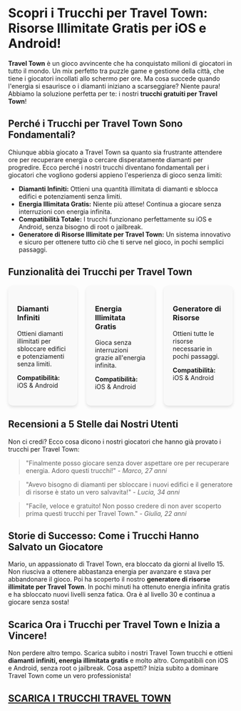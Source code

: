 <!-- Articolo SEO - Trucchi per Travel Town -->
<h1>Scopri i Trucchi per Travel Town: Risorse Illimitate Gratis per iOS e Android!</h1>

<p><strong>Travel Town</strong> è un gioco avvincente che ha conquistato milioni di giocatori in tutto il mondo. Un mix perfetto tra puzzle game e gestione della città, che tiene i giocatori incollati allo schermo per ore. Ma cosa succede quando l'energia si esaurisce o i diamanti iniziano a scarseggiare? Niente paura! Abbiamo la soluzione perfetta per te: i nostri <strong>trucchi gratuiti per Travel Town</strong>!</p>

<h2>Perché i Trucchi per Travel Town Sono Fondamentali?</h2>
<p>Chiunque abbia giocato a Travel Town sa quanto sia frustrante attendere ore per recuperare energia o cercare disperatamente diamanti per progredire. Ecco perché i nostri trucchi diventano fondamentali per i giocatori che vogliono godersi appieno l'esperienza di gioco senza limiti:</p>
<ul>
    <li><strong>Diamanti Infiniti:</strong> Ottieni una quantità illimitata di diamanti e sblocca edifici e potenziamenti senza limiti.</li>
    <li><strong>Energia Illimitata Gratis:</strong> Niente più attese! Continua a giocare senza interruzioni con energia infinita.</li>
    <li><strong>Compatibilità Totale:</strong> I trucchi funzionano perfettamente su iOS e Android, senza bisogno di root o jailbreak.</li>
    <li><strong>Generatore di Risorse Illimitate per Travel Town:</strong> Un sistema innovativo e sicuro per ottenere tutto ciò che ti serve nel gioco, in pochi semplici passaggi.</li>
</ul>

<h2>Funzionalità dei Trucchi per Travel Town</h2>
<div class="card-container" style="display: flex; gap: 20px; flex-wrap: wrap;">
    <div class="card" style="flex: 1; padding: 20px; background-color: #f9f9f9; border-radius: 10px; box-shadow: 0px 4px 6px rgba(0, 0, 0, 0.1);">
        <h3>Diamanti Infiniti</h3>
        <p>Ottieni diamanti illimitati per sbloccare edifici e potenziamenti senza limiti.</p>
        <p><strong>Compatibilità:</strong> iOS & Android</p>
    </div>
    <div class="card" style="flex: 1; padding: 20px; background-color: #f9f9f9; border-radius: 10px; box-shadow: 0px 4px 6px rgba(0, 0, 0, 0.1);">
        <h3>Energia Illimitata Gratis</h3>
        <p>Gioca senza interruzioni grazie all'energia infinita.</p>
        <p><strong>Compatibilità:</strong> iOS & Android</p>
    </div>
    <div class="card" style="flex: 1; padding: 20px; background-color: #f9f9f9; border-radius: 10px; box-shadow: 0px 4px 6px rgba(0, 0, 0, 0.1);">
        <h3>Generatore di Risorse</h3>
        <p>Ottieni tutte le risorse necessarie in pochi passaggi.</p>
        <p><strong>Compatibilità:</strong> iOS & Android</p>
    </div>
</div>

<h2>Recensioni a 5 Stelle dai Nostri Utenti</h2>
<p>Non ci credi? Ecco cosa dicono i nostri giocatori che hanno già provato i trucchi per Travel Town:</p>
<blockquote>"Finalmente posso giocare senza dover aspettare ore per recuperare energia. Adoro questi trucchi!" - <em>Marco, 27 anni</em></blockquote>
<blockquote>"Avevo bisogno di diamanti per sbloccare i nuovi edifici e il generatore di risorse è stato un vero salvavita!" - <em>Lucia, 34 anni</em></blockquote>
<blockquote>"Facile, veloce e gratuito! Non posso credere di non aver scoperto prima questi trucchi per Travel Town." - <em>Giulia, 22 anni</em></blockquote>

<h2>Storie di Successo: Come i Trucchi Hanno Salvato un Giocatore</h2>
<p>Mario, un appassionato di Travel Town, era bloccato da giorni al livello 15. Non riusciva a ottenere abbastanza energia per avanzare e stava per abbandonare il gioco. Poi ha scoperto il nostro <strong>generatore di risorse illimitate per Travel Town</strong>. In pochi minuti ha ottenuto energia infinita gratis e ha sbloccato nuovi livelli senza fatica. Ora è al livello 30 e continua a giocare senza sosta!</p>

<h2>Scarica Ora i Trucchi per Travel Town e Inizia a Vincere!</h2>
<p>Non perdere altro tempo. Scarica subito i nostri Travel Town trucchi e ottieni <strong>diamanti infiniti, energia illimitata gratis</strong> e molto altro. Compatibili con iOS e Android, senza root o jailbreak. Cosa aspetti? Inizia subito a dominare Travel Town come un vero professionista!</p>

## [SCARICA I TRUCCHI TRAVEL TOWN](https://scaricasubitoveloceitagratis.click/scaricadownload.html)
